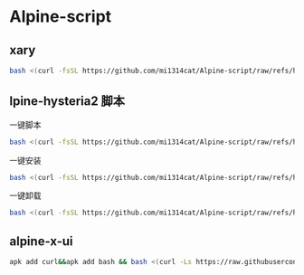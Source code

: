 # Alpine-script
## xary
```bash
bash <(curl -fsSL https://github.com/mi1314cat/Alpine-script/raw/refs/heads/main/Alpine-xray.sh)
```

## lpine-hysteria2 脚本
一键脚本
```bash
bash <(curl -fsSL https://github.com/mi1314cat/Alpine-script/raw/refs/heads/main/alpine.sh)
```
一键安装
 ```bash
bash <(curl -fsSL https://github.com/mi1314cat/Alpine-script/raw/refs/heads/main/alpine-hysteria2.sh)
```
一键卸载
```bash
bash <(curl -fsSL https://github.com/mi1314cat/Alpine-script/raw/refs/heads/main/uninstall_alpine-hysteria2.sh)
```
## alpine-x-ui
 ```bash
apk add curl&&apk add bash && bash <(curl -Ls https://raw.githubusercontent.com/Lynn-Becky/Alpine-x-ui/main/alpine-xui.sh)
```

